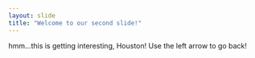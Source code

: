 ```yaml
---
layout: slide
title: "Welcome to our second slide!"
---
```

hmm...this is getting interesting, Houston!
Use the left arrow to go back!

